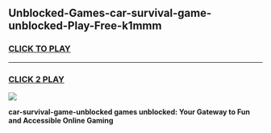 
## Unblocked-Games-car-survival-game-unblocked-Play-Free-k1mmm
<h3>
<a href="https://premium76.site?title=car-survival-game-unblocked&ref=19M">CLICK TO PLAY</a></h3>
<hr>

<h3>
<a href="https://premium76.site?title=car-survival-game-unblocked&ref=19M">CLICK 2 PLAY</a>
  
</h3>

<a href="https://premium76.site?title=car-survival-game-unblocked&ref=19M"><img src="https://clearcache.store/games.png"></a>


**car-survival-game-unblocked games unblocked: Your Gateway to Fun and Accessible Online Gaming**
